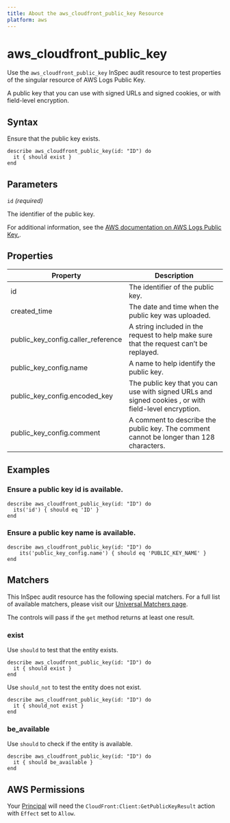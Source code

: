 ```yaml
---
title: About the aws_cloudfront_public_key Resource
platform: aws
---
```


# aws_cloudfront_public_key

Use the `aws_cloudfront_public_key` InSpec audit resource to test properties of the singular resource of AWS Logs Public Key.

A public key that you can use with signed URLs and signed cookies, or with field-level encryption.

## Syntax

Ensure that the public key exists.

    describe aws_cloudfront_public_key(id: "ID") do
      it { should exist }
    end

## Parameters

`id` _(required)_

The identifier of the public key.

For additional information, see the [AWS documentation on AWS Logs Public Key.](https://docs.aws.amazon.com/AWSCloudFormation/latest/UserGuide/aws-resource-cloudfront-publickey.html).

## Properties

| Property | Description | 
| --- | --- | 
| id | The identifier of the public key. |
| created_time | The date and time when the public key was uploaded. | 
| public_key_config.caller_reference | A string included in the request to help make sure that the request can’t be replayed. |
| public_key_config.name | A name to help identify the public key. |
| public_key_config.encoded_key | The public key that you can use with signed URLs and signed cookies , or with field-level encryption. |
| public_key_config.comment | A comment to describe the public key. The comment cannot be longer than 128 characters. |

## Examples

### Ensure a public key id is available.
    describe aws_cloudfront_public_key(id: "ID") do
      its('id') { should eq 'ID' }
    end

### Ensure a public key name is available.
    describe aws_cloudfront_public_key(id: "ID") do
        its('public_key_config.name') { should eq 'PUBLIC_KEY_NAME' }
    end

## Matchers

This InSpec audit resource has the following special matchers. For a full list of available matchers, please visit our [Universal Matchers page](https://www.inspec.io/docs/reference/matchers/).

The controls will pass if the `get` method returns at least one result.

### exist

Use `should` to test that the entity exists.

    describe aws_cloudfront_public_key(id: "ID") do
      it { should exist }
    end

Use `should_not` to test the entity does not exist.

    describe aws_cloudfront_public_key(id: "ID") do
      it { should_not exist }
    end

### be_available

Use `should` to check if the entity is available.

    describe aws_cloudfront_public_key(id: "ID") do
      it { should be_available }
    end

## AWS Permissions

Your [Principal](https://docs.aws.amazon.com/IAM/latest/UserGuide/intro-structure.html#intro-structure-principal) will need the `CloudFront:Client:GetPublicKeyResult` action with `Effect` set to `Allow`.